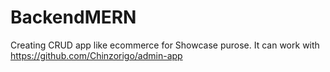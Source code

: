 # BackendMERN
Creating CRUD app like ecommerce for Showcase purose. It can work with https://github.com/Chinzorigo/admin-app
